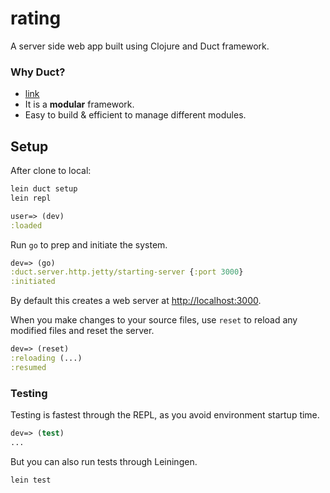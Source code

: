 # rating

A server side web app built using Clojure and Duct framework.

### Why Duct?

- [link](https://github.com/duct-framework/core)
- It is a **modular** framework. 
- Easy to build & efficient to manage different modules.

## Setup

After clone to local:

```sh
lein duct setup
lein repl
```

```clojure
user=> (dev)
:loaded
```

Run `go` to prep and initiate the system.

```clojure
dev=> (go)
:duct.server.http.jetty/starting-server {:port 3000}
:initiated
```

By default this creates a web server at <http://localhost:3000>.

When you make changes to your source files, use `reset` to reload any
modified files and reset the server.

```clojure
dev=> (reset)
:reloading (...)
:resumed
```

### Testing

Testing is fastest through the REPL, as you avoid environment startup
time.

```clojure
dev=> (test)
...

```

But you can also run tests through Leiningen.

```sh
lein test
```
